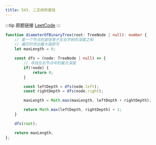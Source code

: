 ```yaml
---
title: 543. 二叉树的直径
---
```

:::tip 原题链接
[LeetCode](https://leetcode.cn/problems/diameter-of-binary-tree/)
:::

```typescript
function diameterOfBinaryTree(root: TreeNode | null): number {
    // 某一个节点的直径等于左右字树的深度之和
    // 遍历时求出最大值即可
    let maxLength = 0;

    const dfs = (node: TreeNode | null) => {
        // 寻找左右节点中的最大深度
        if(!node) {
            return 0;
        }

        const leftDepth = dfs(node.left);
        const rightDepth = dfs(node.right);

        maxLength = Math.max(maxLength, leftDepth + rightDepth);

        return Math.max(leftDepth, rightDepth) + 1;
    }

    dfs(root);

    return maxLength;
};
```
